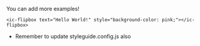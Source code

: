 You can add more examples!

    <ic-flipbox text="Hello World!" style="background-color: pink;"></ic-flipbox>

* Remember to update styleguide.config.js also
